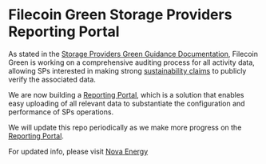 
# Filecoin Green Storage Providers Reporting Portal

As stated in the [Storage Providers Green Guidance Documentation](https://filecoin-green.gitbook.io/filecoin-green-documentation/), Filecoin Green is working on a comprehensive auditing process for all activity data, allowing SPs interested in making strong [sustainability claims](https://filecoin-green.gitbook.io/filecoin-green-documentation/readme-1/storage-providers-tiered-sustainability-claims) to publicly verify the associated data. 

We are now building a [Reporting Portal](https://filecoin-green.gitbook.io/filecoin-green-documentation/readme-1/additional-resources/annex-3-filecoin-green-reporting-portal), which is a solution that enables easy uploading of all relevant data to substantiate the configuration and performance of SPs operations.

We will update this repo periodically as we make more progress on the [Reporting Portal](https://filecoin-green.gitbook.io/filecoin-green-documentation/readme-1/additional-resources/annex-3-filecoin-green-reporting-portal).


For updated info, please visit [Nova Energy](https://novaenergy.ai)
